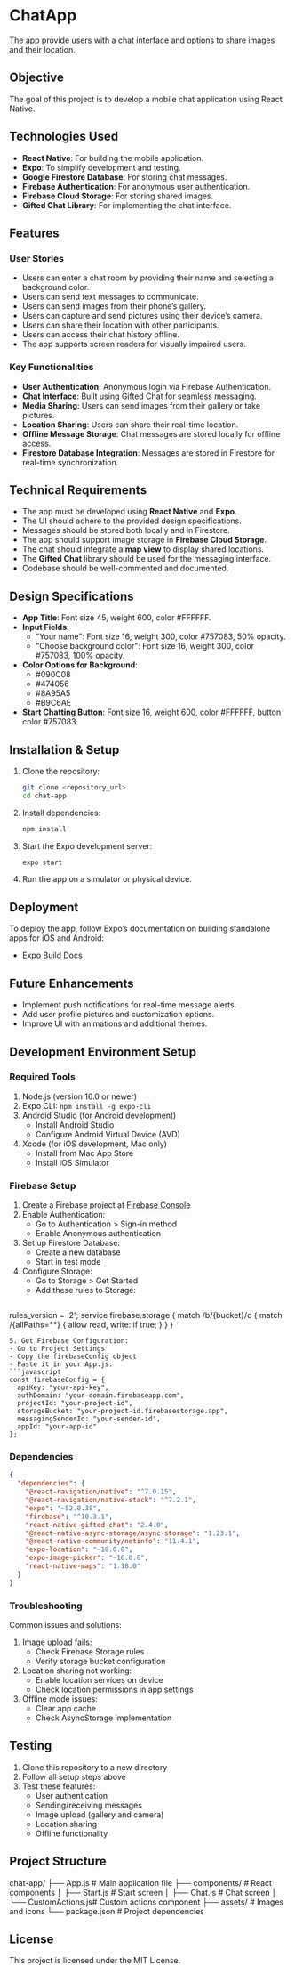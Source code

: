 # ChatApp
The app provide users with a chat interface and options to share images and their location.

## Objective
The goal of this project is to develop a mobile chat application using React Native.

## Technologies Used
- **React Native**: For building the mobile application.
- **Expo**: To simplify development and testing.
- **Google Firestore Database**: For storing chat messages.
- **Firebase Authentication**: For anonymous user authentication.
- **Firebase Cloud Storage**: For storing shared images.
- **Gifted Chat Library**: For implementing the chat interface.

## Features
### User Stories
- Users can enter a chat room by providing their name and selecting a background color.
- Users can send text messages to communicate.
- Users can send images from their phone’s gallery.
- Users can capture and send pictures using their device’s camera.
- Users can share their location with other participants.
- Users can access their chat history offline.
- The app supports screen readers for visually impaired users.

### Key Functionalities
- **User Authentication**: Anonymous login via Firebase Authentication.
- **Chat Interface**: Built using Gifted Chat for seamless messaging.
- **Media Sharing**: Users can send images from their gallery or take pictures.
- **Location Sharing**: Users can share their real-time location.
- **Offline Message Storage**: Chat messages are stored locally for offline access.
- **Firestore Database Integration**: Messages are stored in Firestore for real-time synchronization.

## Technical Requirements
- The app must be developed using **React Native** and **Expo**.
- The UI should adhere to the provided design specifications.
- Messages should be stored both locally and in Firestore.
- The app should support image storage in **Firebase Cloud Storage**.
- The chat should integrate a **map view** to display shared locations.
- The **Gifted Chat** library should be used for the messaging interface.
- Codebase should be well-commented and documented.

## Design Specifications
- **App Title**: Font size 45, weight 600, color #FFFFFF.
- **Input Fields**:
  - "Your name": Font size 16, weight 300, color #757083, 50% opacity.
  - "Choose background color": Font size 16, weight 300, color #757083, 100% opacity.
- **Color Options for Background**:
  - #090C08
  - #474056
  - #8A95A5
  - #B9C6AE
- **Start Chatting Button**: Font size 16, weight 600, color #FFFFFF, button color #757083.

## Installation & Setup
1. Clone the repository:
   ```sh
   git clone <repository_url>
   cd chat-app
   ```
2. Install dependencies:
   ```sh
   npm install
   ```
3. Start the Expo development server:
   ```sh
   expo start
   ```
4. Run the app on a simulator or physical device.

## Deployment
To deploy the app, follow Expo’s documentation on building standalone apps for iOS and Android:
- [Expo Build Docs](https://docs.expo.dev/build/introduction/)

## Future Enhancements
- Implement push notifications for real-time message alerts.
- Add user profile pictures and customization options.
- Improve UI with animations and additional themes.
## Development Environment Setup

### Required Tools
1. Node.js (version 16.0 or newer)
2. Expo CLI: `npm install -g expo-cli`
3. Android Studio (for Android development)
   - Install Android Studio
   - Configure Android Virtual Device (AVD)
4. Xcode (for iOS development, Mac only)
   - Install from Mac App Store
   - Install iOS Simulator

### Firebase Setup
1. Create a Firebase project at [Firebase Console](https://console.firebase.google.com/)
2. Enable Authentication:
   - Go to Authentication > Sign-in method
   - Enable Anonymous authentication
3. Set up Firestore Database:
   - Create a new database
   - Start in test mode
4. Configure Storage:
   - Go to Storage > Get Started
   - Add these rules to Storage:
   ```javascript
  rules_version = '2';
service firebase.storage {
  match /b/{bucket}/o {
    match /{allPaths=**} {
      allow read, write: if true;
    }
  }
}
   ```
5. Get Firebase Configuration:
   - Go to Project Settings
   - Copy the firebaseConfig object
   - Paste it in your App.js:
   ```javascript
   const firebaseConfig = {
     apiKey: "your-api-key",
     authDomain: "your-domain.firebaseapp.com",
     projectId: "your-project-id",
     storageBucket: "your-project-id.firebasestorage.app",
     messagingSenderId: "your-sender-id",
     appId: "your-app-id"
   };
   ```

### Dependencies
```json
{
  "dependencies": {
    "@react-navigation/native": "^7.0.15",
    "@react-navigation/native-stack": "^7.2.1",
    "expo": "~52.0.38",
    "firebase": "^10.3.1",
    "react-native-gifted-chat": "2.4.0",
    "@react-native-async-storage/async-storage": "1.23.1",
    "@react-native-community/netinfo": "11.4.1",
    "expo-location": "~18.0.8",
    "expo-image-picker": "~16.0.6",
    "react-native-maps": "1.18.0"
  }
}
```

### Troubleshooting
Common issues and solutions:
1. Image upload fails:
   - Check Firebase Storage rules
   - Verify storage bucket configuration
2. Location sharing not working:
   - Enable location services on device
   - Check location permissions in app settings
3. Offline mode issues:
   - Clear app cache
   - Check AsyncStorage implementation

## Testing
1. Clone this repository to a new directory
2. Follow all setup steps above
3. Test these features:
   - User authentication
   - Sending/receiving messages
   - Image upload (gallery and camera)
   - Location sharing
   - Offline functionality

## Project Structure
chat-app/
├── App.js # Main application file
├── components/ # React components
│ ├── Start.js # Start screen
│ ├── Chat.js # Chat screen
│ └── CustomActions.js# Custom actions component
├── assets/ # Images and icons
└── package.json # Project dependencies

## License
This project is licensed under the MIT License.

